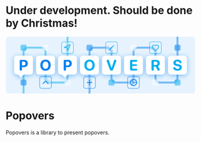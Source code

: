 # Under development. Should be done by Christmas!

![Header Image](GitHub/Assets/Header.png)

# Popovers

Popovers is a library to present popovers.
